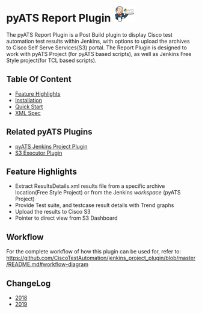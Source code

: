 # pyATS Report Plugin ![](guide/assets/images/r_jenkins.png)

The pyATS Report Plugin is a Post Build plugin to display Cisco test automation 
test results within Jenkins, with options to upload the archives to Cisco Self Serve Services(S3) portal. 
The Report Plugin is designed to work with pyATS Project (for pyATS based scripts), 
as well as Jenkins Free Style project(for TCL based scripts).


## Table Of Content
- [Feature Highlights](#feature-highlights)
- [Installation](guide/installation.md)
- [Quick Start](guide/quick_start.md)
- [XML Spec](guide/spec.md)

## Related pyATS Plugins
- [pyATS Jenkins Project Plugin](https://github.com/CiscoTestAutomation/jenkins_project_plugin)
- [S3 Executor Plugin](https://github.com/CiscoTestAutomation/jenkins_executor_plugin)

## Feature Highlights
* Extract ResultsDetails.xml results file from a specific archive location(Free Style Project) or from the Jenkins _workspace_ (pyATS Project)
* Provide Test suite, and testcase result details with Trend graphs
* Upload the results to Cisco S3
* Pointer to direct view from S3 Dashboard

## Workflow

For the complete workflow of how this plugin can be used for, refer to:
https://github.com/CiscoTestAutomation/jenkins_project_plugin/blob/master/README.md#workflow-diagram

## ChangeLog

* [2018](changelog/2018/CHANGELOG.md)
* [2019](changelog/2019/CHANGELOG.md)
